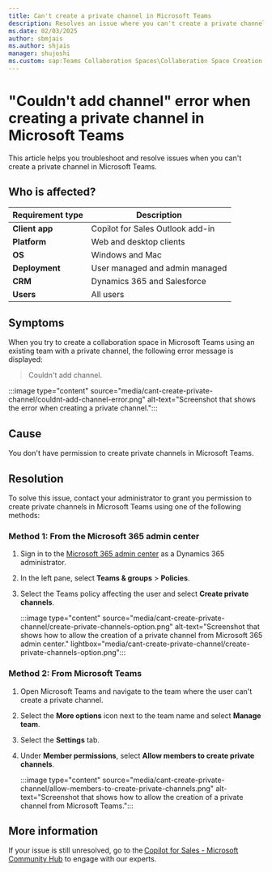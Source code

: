 ```yaml
---
title: Can't create a private channel in Microsoft Teams
description: Resolves an issue where you can't create a private channel in Microsoft Teams.
ms.date: 02/03/2025
author: sbmjais
ms.author: shjais
manager: shujoshi
ms.custom: sap:Teams Collaboration Spaces\Collaboration Space Creation and access from Outlook Side-Panel
---
```

# "Couldn't add channel" error when creating a private channel in Microsoft Teams

This article helps you troubleshoot and resolve issues when you can't create a private channel in Microsoft Teams.

## Who is affected?

| Requirement type |Description  |
|---------|---------|
|**Client app**     |  Copilot for Sales Outlook add-in        |
|**Platform**     | Web and desktop clients         |
|**OS**     | Windows and Mac         |
|**Deployment**     | User managed and admin managed       |
|**CRM**     | Dynamics 365 and Salesforce      |
|**Users**     | All users |

## Symptoms

When you try to create a collaboration space in Microsoft Teams using an existing team with a private channel, the following error message is displayed:

> Couldn't add channel.

:::image type="content" source="media/cant-create-private-channel/couldnt-add-channel-error.png" alt-text="Screenshot that shows the error when creating a private channel.":::

## Cause

You don't have permission to create private channels in Microsoft Teams.

## Resolution

To solve this issue, contact your administrator to grant you permission to create private channels in Microsoft Teams using one of the following methods:

### Method 1: From the Microsoft 365 admin center

1. Sign in to the [Microsoft 365 admin center](https://admin.microsoft.com/) as a Dynamics 365 administrator.
2. In the left pane, select **Teams & groups** > **Policies**.
3. Select the Teams policy affecting the user and select **Create private channels**.

    :::image type="content" source="media/cant-create-private-channel/create-private-channels-option.png" alt-text="Screenshot that shows how to allow the creation of a private channel from Microsoft 365 admin center." lightbox="media/cant-create-private-channel/create-private-channels-option.png":::

### Method 2: From Microsoft Teams

1. Open Microsoft Teams and navigate to the team where the user can't create a private channel.
2. Select the **More options** icon next to the team name and select **Manage team**.
3. Select the **Settings** tab.
4. Under **Member permissions**, select **Allow members to create private channels**.

    :::image type="content" source="media/cant-create-private-channel/allow-members-to-create-private-channels.png" alt-text="Screenshot that shows how to allow the creation of a private channel from Microsoft Teams.":::

## More information

If your issue is still unresolved, go to the [Copilot for Sales - Microsoft Community Hub](https://techcommunity.microsoft.com/t5/viva-sales/bd-p/VivaSales) to engage with our experts.
